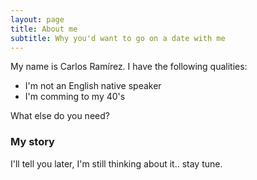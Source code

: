 ```yaml
---
layout: page
title: About me
subtitle: Why you'd want to go on a date with me
---
```


My name is Carlos Ramírez. I have the following qualities:

- I'm not an English native speaker 
- I'm comming to my 40's
 
What else do you need?

### My story

I'll tell you later, I'm still thinking about it.. stay tune.